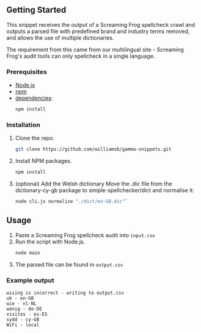 ## Getting Started

This snippet receives the output of a Screaming Frog spellcheck crawl and outputs a parsed file with predefined brand and industry terms removed, and allows the use of multiple dictionaries.

The requirement from this came from our multilingual site - Screaming Frog's audit tools can only spellcheck in a single language.

### Prerequisites

* [Node.js](https://nodejs.org/en/download/package-manager)
* [npm](https://docs.npmjs.com/downloading-and-installing-node-js-and-npm)
* [dependencies](https://github.com/williamxb/snippets/blob/main/spelling-audit/package.json):
  ```sh
  npm install
  ```

### Installation

1. Clone the repo.
   ```sh
   git clone https://github.com/williamxb/gamma-snippets.git
   ```
2. Install NPM packages.
   ```sh
   npm install
   ```
3. (optional) Add the Welsh dictionary
   Move the .dic file from the dictionary-cy-gb package to simple-spellchecker/dict and normalise it:
   ```sh
   node cli.js normalize "./dict/en-GB.dic"`
   ```

## Usage

1. Paste a Screaming Frog spellcheck audit into `input.csv`
2. Run the script with Node.js.
   ```sh
   node main
   ```
3. The parsed file can be found in `output.csv`

### Example output

```
wising is incorrect - writing to output.csv
uk - en-GB
wie - nl-NL
wenig - de-DE
visitas - es-ES
sydd - cy-GB
WiFi - local
```
